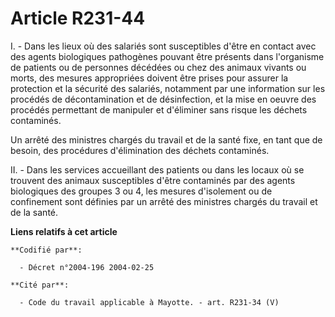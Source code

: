 # Article R231-44

I. - Dans les lieux où des salariés sont susceptibles d'être en contact avec des agents biologiques pathogènes pouvant être
présents dans l'organisme de patients ou de personnes décédées ou chez des animaux vivants ou morts, des mesures appropriées
doivent être prises pour assurer la protection et la sécurité des salariés, notamment par une information sur les procédés de
décontamination et de désinfection, et la mise en oeuvre des procédés permettant de manipuler et d'éliminer sans risque les
déchets contaminés.

Un arrêté des ministres chargés du travail et de la santé fixe, en tant que de besoin, des procédures d'élimination des
déchets contaminés.

II. - Dans les services accueillant des patients ou dans les locaux où se trouvent des animaux susceptibles d'être contaminés
par des agents biologiques des groupes 3 ou 4, les mesures d'isolement ou de confinement sont définies par un arrêté des
ministres chargés du travail et de la santé.

**Liens relatifs à cet article**

	**Codifié par**:

	  - Décret n°2004-196 2004-02-25

	**Cité par**:

	  - Code du travail applicable à Mayotte. - art. R231-34 (V)
